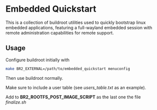 # Embedded Quickstart

This is a collection of buildroot utilities used to quickly bootstrap linux embedded
applications, featuring a full-wayland embedded session with remote administration
capabilities for remote support.

## Usage

Configure buildroot initially with

```sh
make BR2_EXTERNAL=/path/to/embedded_quickstart menuconfig
```

Then use buildroot normally.

Make sure to include a user table (see *users_table.txt* as an example).

Add to __BR2_ROOTFS_POST_IMAGE_SCRIPT__ as the last one the file *finalize.sh*

